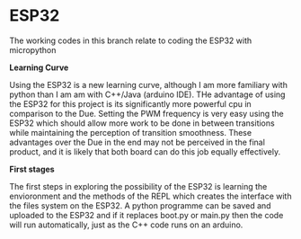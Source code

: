 # ESP32

The working codes in this branch relate to coding the ESP32 with micropython

**Learning Curve**

Using the ESP32 is a new learning curve, although I am more familiary with python than I am am with C++/Java (arduino IDE).
THe advantage of using the ESP32 for this project is its significantly more powerful cpu in comparison to the Due. 
Setting the PWM frequency is very easy using the ESP32 which should allow more work to be done in between transitions while maintaining the perception of transition smoothness. These advantages over the Due in the end may not be perceived in the final product, and it is likely that both board can do this job equally effectively. 

**First stages**

The first steps in exploring the possibility of the ESP32 is learning the envioronment and the methods of the REPL which creates the interface with the files system on the ESP32. A python programme can be saved and uploaded to the ESP32 and if it replaces boot.py or main.py then the code will run automatically, just as the C++ code runs on an arduino.





